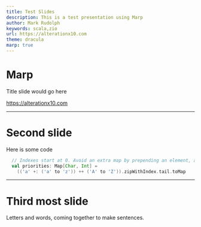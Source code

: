 ```yaml
---
title: Test Slides
description: This is a test presentation using Marp
author: Mark Rudolph
keywords: scala,zio
url: https://alterationx10.com
theme: dracula
marp: true
---
```


# **Marp**

Title slide would go here

https://alterationx10.com

---

# Second slide

Here is some code

```scala
  // Indexes start at 0. Avoid an extra map by prepending an element, and taking the tail.
  val priorities: Map[Char, Int] =
    (('a' +: ('a' to 'z')) ++ ('A' to 'Z')).zipWithIndex.tail.toMap
```

---

# Third most slide

Letters and words, coming together to make sentences.